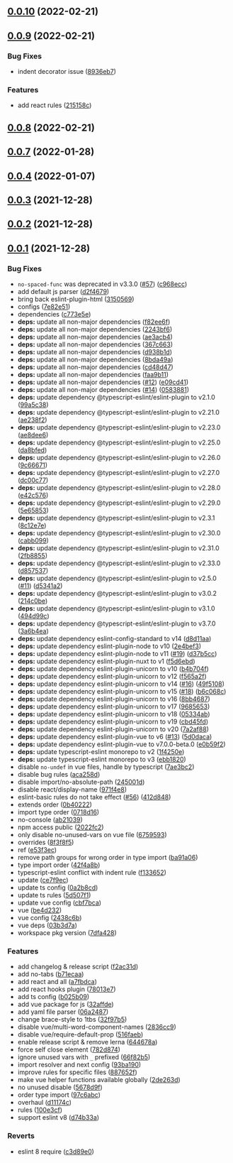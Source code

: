 ## [0.0.10](https://github.com/xiaojieajie/eslint-config/compare/v0.0.9...v0.0.10) (2022-02-21)



## [0.0.9](https://github.com/xiaojieajie/eslint-config/compare/v0.0.8...v0.0.9) (2022-02-21)


### Bug Fixes

* indent decorator issue ([8936eb7](https://github.com/xiaojieajie/eslint-config/commit/8936eb7d24bacfae4644b1533ba7d7830757899d))


### Features

* add react rules ([215158c](https://github.com/xiaojieajie/eslint-config/commit/215158cd0de940e54d953801440164c592a8d836))



## [0.0.8](https://github.com/xiaojieajie/eslint-config/compare/v0.0.7...v0.0.8) (2022-02-21)



## [0.0.7](https://github.com/xiaojieajie/eslint-config/compare/v0.0.4...v0.0.7) (2022-01-28)



## [0.0.4](https://github.com/xiaojieajie/eslint-config/compare/v0.0.3...v0.0.4) (2022-01-07)



## [0.0.3](https://github.com/xiaojieajie/eslint-config/compare/v0.0.2...v0.0.3) (2021-12-28)



## [0.0.2](https://github.com/xiaojieajie/eslint-config/compare/v0.0.1...v0.0.2) (2021-12-28)



## [0.0.1](https://github.com/xiaojieajie/eslint-config/compare/2438c6b929d0a99579d090e61abf95d061a9f091...v0.0.1) (2021-12-28)


### Bug Fixes

* `no-spaced-func` was deprecated in v3.3.0 ([#57](https://github.com/xiaojieajie/eslint-config/issues/57)) ([c968ecc](https://github.com/xiaojieajie/eslint-config/commit/c968eccbcda3f94fb8b66ed08051c41bde3acb48))
* add default js parser ([d2f4679](https://github.com/xiaojieajie/eslint-config/commit/d2f4679ab95025139ad8918d94f3df310637c6db))
* bring back eslint-plugin-html ([3150569](https://github.com/xiaojieajie/eslint-config/commit/31505698e4738ac77e074d6cddf89fd16b0ed01f))
* configs ([7e82e51](https://github.com/xiaojieajie/eslint-config/commit/7e82e51fcaf532686a82b3f2008195ec3cfd84ce))
* dependencies ([c773e5e](https://github.com/xiaojieajie/eslint-config/commit/c773e5e043ad37a90785ccfe4834b4fcd2a9dadd))
* **deps:** update all non-major dependencies ([f82ee6f](https://github.com/xiaojieajie/eslint-config/commit/f82ee6fce9153f098c8fbbeef17f88261e08176f))
* **deps:** update all non-major dependencies ([2243bf6](https://github.com/xiaojieajie/eslint-config/commit/2243bf67fac0f75c1a4e35c604f49ebb2092d960))
* **deps:** update all non-major dependencies ([ae3acb4](https://github.com/xiaojieajie/eslint-config/commit/ae3acb40f34fa117bb0afe6f9959daa5c0f9a197))
* **deps:** update all non-major dependencies ([367c663](https://github.com/xiaojieajie/eslint-config/commit/367c663eb0eca976b2e932d5666b0e47f751a03c))
* **deps:** update all non-major dependencies ([d938b1d](https://github.com/xiaojieajie/eslint-config/commit/d938b1d714e429f4dd4cce56b8b2c4cdee0de242))
* **deps:** update all non-major dependencies ([8bda49a](https://github.com/xiaojieajie/eslint-config/commit/8bda49afb37d50c647995354cec4d11589eeef8f))
* **deps:** update all non-major dependencies ([cd48d47](https://github.com/xiaojieajie/eslint-config/commit/cd48d476bfe63623b66d9d5107b794f3b2e73129))
* **deps:** update all non-major dependencies ([faa9b11](https://github.com/xiaojieajie/eslint-config/commit/faa9b11d52d5d34a4c89917bb6b1aeaa8f7bbdb2))
* **deps:** update all non-major dependencies ([#12](https://github.com/xiaojieajie/eslint-config/issues/12)) ([e09cd41](https://github.com/xiaojieajie/eslint-config/commit/e09cd415f12fa1afe18430c50f6b72189700aa8c))
* **deps:** update all non-major dependencies ([#14](https://github.com/xiaojieajie/eslint-config/issues/14)) ([0583881](https://github.com/xiaojieajie/eslint-config/commit/05838817541d500e3aab0e215f879c1c7ceb7ced))
* **deps:** update dependency @typescript-eslint/eslint-plugin to v2.1.0 ([99a5c38](https://github.com/xiaojieajie/eslint-config/commit/99a5c38fec74924f4014ce655a74e74c0493252a))
* **deps:** update dependency @typescript-eslint/eslint-plugin to v2.21.0 ([ae238f2](https://github.com/xiaojieajie/eslint-config/commit/ae238f275c17c8959274da007b60cae2f029b7d0))
* **deps:** update dependency @typescript-eslint/eslint-plugin to v2.23.0 ([ae8dee6](https://github.com/xiaojieajie/eslint-config/commit/ae8dee603589f80410cb19a009a4f50a7daf5472))
* **deps:** update dependency @typescript-eslint/eslint-plugin to v2.25.0 ([da8bfed](https://github.com/xiaojieajie/eslint-config/commit/da8bfed5c582940ebef807cc396a4c28de7135dd))
* **deps:** update dependency @typescript-eslint/eslint-plugin to v2.26.0 ([9c66671](https://github.com/xiaojieajie/eslint-config/commit/9c666715c2eef912e343649875441a564486d5ec))
* **deps:** update dependency @typescript-eslint/eslint-plugin to v2.27.0 ([dc00c77](https://github.com/xiaojieajie/eslint-config/commit/dc00c77075c87f8e49b39b32d44ca4fde0590731))
* **deps:** update dependency @typescript-eslint/eslint-plugin to v2.28.0 ([e42c576](https://github.com/xiaojieajie/eslint-config/commit/e42c5767f6f9a9013286354ee238977b36bbbee2))
* **deps:** update dependency @typescript-eslint/eslint-plugin to v2.29.0 ([5e65853](https://github.com/xiaojieajie/eslint-config/commit/5e6585335d4f7b88355a7430911c9712bcd20115))
* **deps:** update dependency @typescript-eslint/eslint-plugin to v2.3.1 ([8c12e7e](https://github.com/xiaojieajie/eslint-config/commit/8c12e7e8cb39b2f0ce9d5e78a8b10a9eee7e30b0))
* **deps:** update dependency @typescript-eslint/eslint-plugin to v2.30.0 ([cabb099](https://github.com/xiaojieajie/eslint-config/commit/cabb0999cd95d63fd35b50a0073c324f54a621e5))
* **deps:** update dependency @typescript-eslint/eslint-plugin to v2.31.0 ([2fb8855](https://github.com/xiaojieajie/eslint-config/commit/2fb885521b80ba72511b1005ad919ed148c99428))
* **deps:** update dependency @typescript-eslint/eslint-plugin to v2.33.0 ([d857537](https://github.com/xiaojieajie/eslint-config/commit/d8575375f6505bfee4165dc33b1cd924b63fb15e))
* **deps:** update dependency @typescript-eslint/eslint-plugin to v2.5.0 ([#11](https://github.com/xiaojieajie/eslint-config/issues/11)) ([d5341a2](https://github.com/xiaojieajie/eslint-config/commit/d5341a2507bff753715f2d29e25bb6ab8320cd61))
* **deps:** update dependency @typescript-eslint/eslint-plugin to v3.0.2 ([214c0be](https://github.com/xiaojieajie/eslint-config/commit/214c0be0292d8b95d57d1fe0272ee7af7a130b78))
* **deps:** update dependency @typescript-eslint/eslint-plugin to v3.1.0 ([494d99c](https://github.com/xiaojieajie/eslint-config/commit/494d99c2bb52895a055cea7be9b50494a6a67358))
* **deps:** update dependency @typescript-eslint/eslint-plugin to v3.7.0 ([3a6b4ea](https://github.com/xiaojieajie/eslint-config/commit/3a6b4ea59ec8b9a4d75452ae1f6fd2c51d96b242))
* **deps:** update dependency eslint-config-standard to v14 ([d8d11aa](https://github.com/xiaojieajie/eslint-config/commit/d8d11aa4ffaf429eede911407738270ac4f8629c))
* **deps:** update dependency eslint-plugin-node to v10 ([2e4bef3](https://github.com/xiaojieajie/eslint-config/commit/2e4bef39272166241a77acb914c2262562863ba5))
* **deps:** update dependency eslint-plugin-node to v11 ([#19](https://github.com/xiaojieajie/eslint-config/issues/19)) ([d37b5cc](https://github.com/xiaojieajie/eslint-config/commit/d37b5cc912b017eeca513a806a3f755c1094bafe))
* **deps:** update dependency eslint-plugin-nuxt to v1 ([f5d6ebd](https://github.com/xiaojieajie/eslint-config/commit/f5d6ebda7cfa17ad8992e1ccc4fd9be020711375))
* **deps:** update dependency eslint-plugin-unicorn to v10 ([b4b704f](https://github.com/xiaojieajie/eslint-config/commit/b4b704fb81cf9858c8ad42d8f514d737705a4129))
* **deps:** update dependency eslint-plugin-unicorn to v12 ([f565a2f](https://github.com/xiaojieajie/eslint-config/commit/f565a2f86e64f150208acefd000bc0da301451dd))
* **deps:** update dependency eslint-plugin-unicorn to v14 ([#16](https://github.com/xiaojieajie/eslint-config/issues/16)) ([49f5108](https://github.com/xiaojieajie/eslint-config/commit/49f5108fb2144f6ccc5f6a15d1bc135542070168))
* **deps:** update dependency eslint-plugin-unicorn to v15 ([#18](https://github.com/xiaojieajie/eslint-config/issues/18)) ([b6c068c](https://github.com/xiaojieajie/eslint-config/commit/b6c068cf01539d2d94867664cbc54728fa99852e))
* **deps:** update dependency eslint-plugin-unicorn to v16 ([8bb4687](https://github.com/xiaojieajie/eslint-config/commit/8bb46879d8beda646e06e558db6ea7489d0e02cc))
* **deps:** update dependency eslint-plugin-unicorn to v17 ([9685653](https://github.com/xiaojieajie/eslint-config/commit/96856537cd165d553dc745b96332889daebf75a4))
* **deps:** update dependency eslint-plugin-unicorn to v18 ([05334ab](https://github.com/xiaojieajie/eslint-config/commit/05334ab400e3a4d172251264c45faae1fcafd861))
* **deps:** update dependency eslint-plugin-unicorn to v19 ([cbd45fd](https://github.com/xiaojieajie/eslint-config/commit/cbd45fdcf9d06cbcf66bd2c23510ac36b330941b))
* **deps:** update dependency eslint-plugin-unicorn to v20 ([7a2af88](https://github.com/xiaojieajie/eslint-config/commit/7a2af88bd9935f58df3ac0b733642ec32fb9f722))
* **deps:** update dependency eslint-plugin-vue to v6 ([#13](https://github.com/xiaojieajie/eslint-config/issues/13)) ([5d0daca](https://github.com/xiaojieajie/eslint-config/commit/5d0dacae0af218e30868fcfb7b60afd6dbeda45b))
* **deps:** update dependency eslint-plugin-vue to v7.0.0-beta.0 ([e0b59f2](https://github.com/xiaojieajie/eslint-config/commit/e0b59f271fa3c679e5c4a7d61b5af79cef37721f))
* **deps:** update typescript-eslint monorepo to v2 ([1f4250e](https://github.com/xiaojieajie/eslint-config/commit/1f4250e75ea44a9e1280b4cfcea63ffd9a32aa80))
* **deps:** update typescript-eslint monorepo to v3 ([ebb1820](https://github.com/xiaojieajie/eslint-config/commit/ebb18209d5c8417da41be7ca8b2b8658bd4ba1a5))
* disable `no-undef` in vue files, handle by typescript ([7ae3bc2](https://github.com/xiaojieajie/eslint-config/commit/7ae3bc2fb3389af75c5e0ba64d759efd9077af07))
* disable bug rules ([aca258d](https://github.com/xiaojieajie/eslint-config/commit/aca258d03820dd7670859d2b09a766f50fe9320a))
* disable import/no-absolute-path ([245001d](https://github.com/xiaojieajie/eslint-config/commit/245001d08129b3ec4961741d596f70abb2c9be5f))
* disable react/display-name ([971f4e8](https://github.com/xiaojieajie/eslint-config/commit/971f4e87e0cbc7019e8b69a413427ebd33ce2280))
* eslint-basic rules do not take effect ([#56](https://github.com/xiaojieajie/eslint-config/issues/56)) ([412d848](https://github.com/xiaojieajie/eslint-config/commit/412d8480d951e8361dda69be8a7e8722c255b755))
* extends order ([0b40222](https://github.com/xiaojieajie/eslint-config/commit/0b40222ae9e6b659fa802d91e5a074665345b67a))
* import type order ([0718d16](https://github.com/xiaojieajie/eslint-config/commit/0718d16a2a08d7f8742030693543e879c36eb3f5))
* no-console ([ab21039](https://github.com/xiaojieajie/eslint-config/commit/ab21039962d1e24f026714abd394dbea19199eb2))
* npm access public ([2022fc2](https://github.com/xiaojieajie/eslint-config/commit/2022fc2a1f93c9b7b1a331b465a6fe9bca174d82))
* only disable no-unused-vars on vue file ([6759593](https://github.com/xiaojieajie/eslint-config/commit/67595932e447824837d9776204c9b559cb06a185))
* overrides ([8f3f8f5](https://github.com/xiaojieajie/eslint-config/commit/8f3f8f5a42e1864b42ba7b276b1e8efdb2e80e27))
* ref ([e53f3ec](https://github.com/xiaojieajie/eslint-config/commit/e53f3ec8dbc1cc3e32d57c08604b2b1d51661ca4))
* remove path groups for wrong order in type import ([ba91a06](https://github.com/xiaojieajie/eslint-config/commit/ba91a0653dd3dac3c7dd0709780db734da9fa652))
* type import order ([42f4a8b](https://github.com/xiaojieajie/eslint-config/commit/42f4a8b6519261e846b23e355ac35330a51dc712))
* typescript-eslint conflict with indent rule ([f133652](https://github.com/xiaojieajie/eslint-config/commit/f13365239058912177e01f902faa5fb2475e6135))
* update ([ce7f9ec](https://github.com/xiaojieajie/eslint-config/commit/ce7f9ec9687fea47757e973344fd2068cc7e5a8f))
* update ts config ([0a2b8cd](https://github.com/xiaojieajie/eslint-config/commit/0a2b8cdedef251c724c6c2f9394debf96ada2d66))
* update ts rules ([5d507f1](https://github.com/xiaojieajie/eslint-config/commit/5d507f1d93d51d0164224a27dcb5a147d7036ef9))
* update vue config ([cbf7bca](https://github.com/xiaojieajie/eslint-config/commit/cbf7bca6d238e37c0793553e9b20ab1e4624bb24))
* vue ([be4d232](https://github.com/xiaojieajie/eslint-config/commit/be4d232fb84f3d9508c3ebf4f980e95fc13399f8))
* vue config ([2438c6b](https://github.com/xiaojieajie/eslint-config/commit/2438c6b929d0a99579d090e61abf95d061a9f091))
* vue deps ([03b3d7a](https://github.com/xiaojieajie/eslint-config/commit/03b3d7a295524dd1f665c938e227d44879dc27d1))
* workspace pkg version ([7dfa428](https://github.com/xiaojieajie/eslint-config/commit/7dfa4289707d0dbf54b8fce7f38068a6b2a82d0e))


### Features

* add changelog & release script ([f2ac31d](https://github.com/xiaojieajie/eslint-config/commit/f2ac31de950a86595496e42305d4ce51af4bd0ff))
* add no-tabs ([b71ecaa](https://github.com/xiaojieajie/eslint-config/commit/b71ecaa943415fca9b5a48e982985bef2fd638ff))
* add react and all ([a7fbdca](https://github.com/xiaojieajie/eslint-config/commit/a7fbdcad4b20294e26e817fae468f468376e49cf))
* add react hooks plugin ([78013e7](https://github.com/xiaojieajie/eslint-config/commit/78013e7d6e0ae71bb53ea94d669f08d3b6775fb8))
* add ts config ([b025b09](https://github.com/xiaojieajie/eslint-config/commit/b025b09a5fb7ebc55af0c4d8be7fe4a98cabdd06))
* add vue package for js ([32affde](https://github.com/xiaojieajie/eslint-config/commit/32affde55dc30976bae8958fe311e6de10202a02))
* add yaml file parser ([06a2487](https://github.com/xiaojieajie/eslint-config/commit/06a248761030c2ade843af14b461df49085f1f9a))
* change brace-style to 1tbs ([32f97b5](https://github.com/xiaojieajie/eslint-config/commit/32f97b524e0a5b6d2a2defc305f29ded6c41adf3))
* disable vue/multi-word-component-names ([2836cc9](https://github.com/xiaojieajie/eslint-config/commit/2836cc9311b6fcf013c464e2491003dd0c6edd9b))
* disable vue/require-default-prop ([516faeb](https://github.com/xiaojieajie/eslint-config/commit/516faeb5ec858d0ff7f9108da53fea5dba494582))
* enable release script & remove lerna ([644678a](https://github.com/xiaojieajie/eslint-config/commit/644678a24f8c6cc4abc108dc61dcdce62419ae1f))
* force self close element ([782d874](https://github.com/xiaojieajie/eslint-config/commit/782d8745ec4293c783ca79538f07b41320a9cac9))
* ignore unused vars with `_` prefixed ([66f82b5](https://github.com/xiaojieajie/eslint-config/commit/66f82b55f7b7389c0539dd3b45082023f11dcebc))
* import resolver and next config ([93ba190](https://github.com/xiaojieajie/eslint-config/commit/93ba1903135324be6b5029f3e8f304df22c627e9))
* improve rules for specific files ([887652f](https://github.com/xiaojieajie/eslint-config/commit/887652f5783047d9672afa09920ebdbe5b796aa1))
* make vue helper functions available globally ([2de263d](https://github.com/xiaojieajie/eslint-config/commit/2de263d5b9d1e73598c97cea94a39375c18d7ddb))
* no unused disable ([5678d9f](https://github.com/xiaojieajie/eslint-config/commit/5678d9f5c3f72669d79434fba108c01d28f339e3))
* order type import ([97c6abc](https://github.com/xiaojieajie/eslint-config/commit/97c6abc2e41fd46dfa68a911fd32535a0c011ec9))
* overhaul ([d11174c](https://github.com/xiaojieajie/eslint-config/commit/d11174c6ddfa6fad5c3f47564985a65f46f83bff))
* rules ([100e3cf](https://github.com/xiaojieajie/eslint-config/commit/100e3cfedf40e1481eee122fe1bd3098ac8ebe3e))
* support eslint v8 ([d74b33a](https://github.com/xiaojieajie/eslint-config/commit/d74b33aed69e1c3b5c2a6cbeb9134e6107aac964))


### Reverts

* eslint 8 require ([c3d89e0](https://github.com/xiaojieajie/eslint-config/commit/c3d89e0c3e20891a03ff4e841779fe3553cc5fa8))



